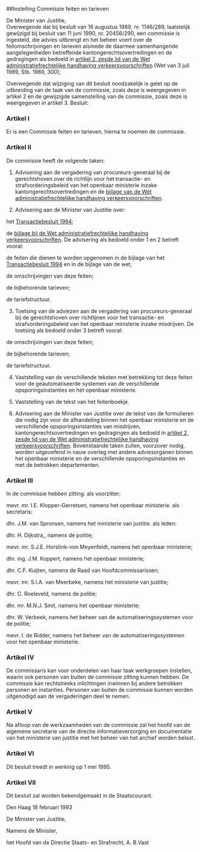 <meta http-equiv='Content-Type' content='text/html; charset=utf-8' />

##Instelling Commissie feiten en tarieven

De Minister van Justitie,  
Overwegende dat bij besluit van 16 augustus 1989, nr. 1146/289, laatstelijk gewijzigd bij besluit van 11 juni 1990, nr. 20456/290, een commissie is ingesteld, die advies uitbrengt en het beheer voert over de feitomschrijvingen en tarieven alsmede de daarmee samenhangende aangelegenheden betreffende kantongerechtsovertredingen en de gedragingen als bedoeld in [artikel 2, zesde lid van de Wet administratiefrechtelijke handhaving verkeersvoorschriften](../../../../../../../wet/wet/mulder/BWBR0004581/README.md) (Wet van 3 juli 1989, Stb. 1989, 300);

Overwegende dat wijziging van dit besluit noodzakelijk is gelet op de uitbreiding van de taak van de commissie, zoals deze is weergegeven in artikel 2 en de gewijzigde samenstelling van de commissie, zoals deze is weergegeven in artikel 3.
Besluit:    

### Artikel  I  

Er is een Commissie feiten en tarieven, hierna te noemen de commissie.  

### Artikel  II  

De commissie heeft de volgende taken: 

1. Advisering aan de vergadering van procureurs-generaal bij de gerechtshoven over de richtlijn voor het transactie- en strafvorderingsbeleid van het openbaar ministerie inzake kantongerechtsovertredingen en de [bijlage van de Wet administratiefrechtelijke handhaving verkeersvoorschriften](../../../../../../../wet/wet/mulder/BWBR0004581/README.md).  

2. Advisering aan de Minister van Justitie over: 

het [Transactiebesluit 1994](../../../../../../../AMvB/transactiebesluit/1994/BWBR0006664/README.md);  

de [bijlage bij de Wet administratiefrechtelijke handhaving verkeersvoorschriften](../../../../../../../wet/wet/mulder/BWBR0004581/README.md). De advisering als bedoeld onder 1 en 2 betreft vooral:  

de feiten die dienen te worden opgenomen in de bijlage van het [Transactiebesluit 1994](../../../../../../../AMvB/transactiebesluit/1994/BWBR0006664/README.md) en in de bijlage van de wet;  

de omschrijvingen van deze feiten;  

de bijbehorende tarieven;  

de tariefstructuur.    

3. Toetsing van de adviezen aan de vergadering van procureurs-generaal bij de gerechtshoven over richtlijnen voor het transactie- en strafvorderingsbeleid van het openbaar ministerie inzake misdrijven. De toetsing als bedoeld onder 3 betreft vooral: 

de omschrijvingen van deze feiten;  

de bijbehorende tarieven;  

de tariefstructuur.    

4. Vaststelling van de verschillende teksten met betrekking tot deze feiten voor de geautomatiseerde systemen van de verschillende opsporingsinstanties en het openbaar ministerie.  

5. Vaststelling van de tekst van het feitenboekje.  

6. Advisering aan de Minister van Justitie over de tekst van de formulieren die nodig zijn voor de afhandeling binnen het openbaar ministerie en de verschillende opsporingsinstanties van misdrijven, kantongerechtsovertredingen en gedragingen als bedoeld in [artikel 2, zesde lid van de Wet administratiefrechtelijke handhaving verkeersvoorschriften](../../../../../../../wet/wet/mulder/BWBR0004581/README.md). Bovenstaande taken zullen, voorzover nodig, worden uitgeoefend in nauw overleg met andere adviesorganen binnen het openbaar ministerie en de verschillende opsporingsinstanties en met de betrokken departementen.    

### Artikel  III  

In de commissie hebben zitting:   als voorzitter:  

mevr. mr. I.E. Klopper-Gerretsen, namens het openbaar ministerie.      als secretaris:  

dhr. J.M. van Spronsen, namens het ministerie van justitie.      als leden:  

dhr. H. Dijkstra,, namens de politie;  

mevr. mr. S.J.E. Horstink-von Meyenfeldt, namens het openbaar ministerie;  

dhr. ing. J.M. Koppert, namens het openbaar ministerie;  

dhr. C.F. Kuijten, namens de Raad van Hoofdcommissarissen;  

mevr. mr. S.I.A. van Meerbeke, namens het ministerie van justitie;  

dhr. C. Roeleveld, namens de politie;  

dhr. mr. M.N.J. Smit, namens het openbaar ministerie;  

dhr. W. Verbeek, namens het beheer van de automatiseringssystemen voor de politie;  

mevr. I. de Ridder, namens het beheer van de automatiseringssystemen voor het openbaar ministerie.       

### Artikel  IV  

De commissaris kan voor onderdelen van haar taak werkgroepen instellen, waarin ook personen van buiten de commissie zitting kunnen hebben. De commissie kan rechtstreeks inlichtingen inwinnen bij andere betrokken personen en instanties. Personen van buiten de commissie kunnen worden uitgenodigd aan de vergaderingen deel te nemen.  

### Artikel  V  

Na afloop van de werkzaamheden van de commissie zal het hoofd van de algemene secretarie van de directie informatieverzorging en documentatie van het ministerie van justitie met het beheer van het archief worden belast.  

### Artikel  VI  

Dit besluit treedt in werking op 1 mei 1995.  

### Artikel  VII  

Dit besluit zal worden bekendgemaakt in de Staatscourant.  

Den Haag 
18 februari 1993    

De 
Minister van Justitie, 

Namens de Minister, 

het 
Hoofd van de Directie Staats- en Strafrecht, 
A. B.Vast    
